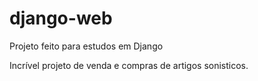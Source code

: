 # django-web
Projeto feito para estudos em Django

Incrível projeto de venda e compras de artigos sonisticos.
